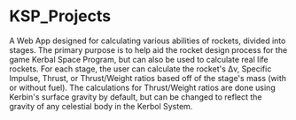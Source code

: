 # KSP_Projects
A Web App designed for calculating various abilities of rockets, divided into stages. The primary purpose is to help aid the rocket design process for the game Kerbal Space Program, but can also be used to calculate real life rockets. For each stage, the user can calculate the rocket's Δv, Specific Impulse, Thrust, or Thrust/Weight ratios based off of the stage's mass (with or without fuel). The calculations for Thrust/Weight ratios are done using Kerbin's surface gravity by default, but can be changed to reflect the gravity of any celestial body in the Kerbol System.
